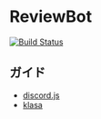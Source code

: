 # ReviewBot

[![Build Status](https://travis-ci.org/PocketMineDevelopersJP/ReviewBot.svg?branch=master)](https://travis-ci.org/PocketMineDevelopersJP/ReviewBot)

## ガイド

- [discord.js](https://discord.js.org/#/docs/main/master/general/welcome)
- [klasa](https://klasa.js.org/#/docs/klasa/master/Getting%20Started/GettingStarted)
